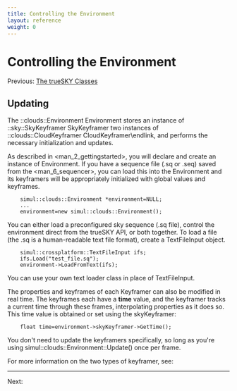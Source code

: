 ```yaml
---
title: Controlling the Environment
layout: reference
weight: 0
---
```

Controlling the Environment
===
Previous: <a href=".">The trueSKY Classes</a>

## Updating ##
The ::clouds::Environment Environment stores an instance of ::sky::SkyKeyframer SkyKeyframer two instances of ::clouds::CloudKeyframer CloudKeyframer\endlink, and performs the necessary initialization and updates.

As described in <man\_2\_gettingstarted>, you will declare and create an instance of Environment. If you have a sequence file (.sq or .seq)
saved from the <man\_6\_sequencer>, you can load this into the Environment and its keyframers will be appropriately initialized with global values
and keyframes.

        simul::clouds::Environment *environment=NULL;
        ...
        environment=new simul::clouds::Environment();

You can either load a preconfigured sky sequence (.sq file), control the environment direct from the trueSKY API, or both together.
To load a file (the .sq is a human-readable text file format), create a TextFileInput object.

        simul::crossplatform::TextFileInput ifs;
        ifs.Load("test_file.sq");
        environment->LoadFromText(ifs);

You can use your own text loader class in place of TextFileInput.

The properties and keyframes of each Keyframer can also be modified in real time.
The keyframes each have a **time** value, and the keyframer tracks a current time through these frames, interpolating properties as it does so. This time value is obtained
or set using the skyKeyframer:

        float time=environment->skyKeyframer->GetTime();

You don't need to update the keyframers specifically, so long as you're using simul::clouds::Environment::Update() once per frame.

For more information on the two types of keyframer, see:



<hr size="1">
Next: <sky\_keyframer>
  